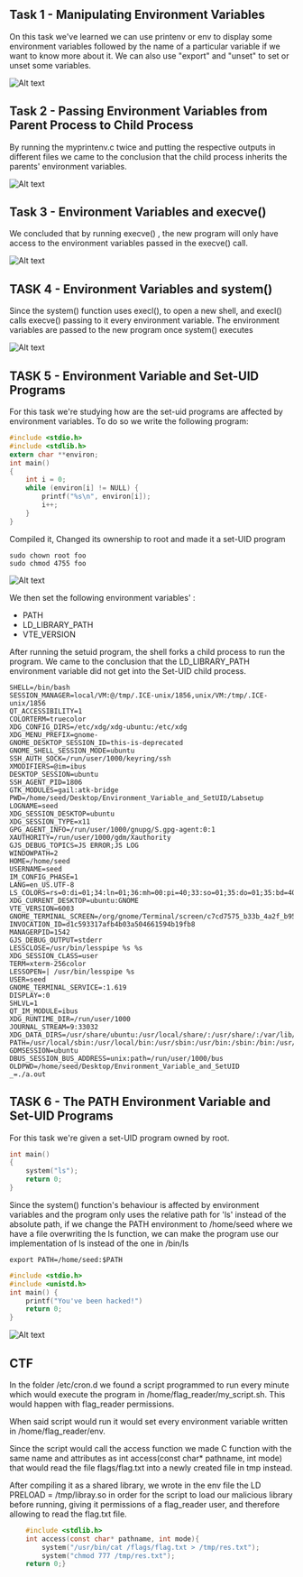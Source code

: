 ## Task 1 - Manipulating Environment Variables

On this task we've learned we can use printenv or env to display some environment variables followed by the name of a particular variable if we want to know more about it.
We can also use "export" and "unset" to set or unset some variables.

![Alt text](images/logbook4/Task1.png)


## Task 2 - Passing Environment Variables from Parent Process to Child Process

By running the myprintenv.c twice and putting the respective outputs in different files we came to the conclusion that the child process inherits the parents' environment variables.

![Alt text](images/logbook4/Task2.png)

## Task 3 - Environment Variables and execve()

We concluded that by running execve() , the new program will only have access to the environment variables passed in the execve() call.

![Alt text](images/logbook4/Task3.png)

## TASK 4 - Environment Variables and system()

Since the system() function uses execl(), to open a new shell, and execl() calls execve() passing to it every environment variable.
The environment variables are passed to the new program once system() executes

![Alt text](images/logbook4/Task4.png)


## TASK 5 - Environment Variable and Set-UID Programs

For this task we're studying how are the set-uid programs are affected by environment variables.
To do so we write the following program:

```C
#include <stdio.h>
#include <stdlib.h>
extern char **environ;
int main()
{
    int i = 0;
    while (environ[i] != NULL) {
        printf("%s\n", environ[i]);
        i++;
    }
}
```
Compiled it, Changed its ownership to root and made it a set-UID program

```
sudo chown root foo
sudo chmod 4755 foo
```

![Alt text](images/logbook4/Task5.png)

We then set the following environment variables' :
* PATH
* LD_LIBRARY_PATH
* VTE_VERSION

After running the setuid program, the shell forks a child process to run the program.
We came to the conclusion that the LD_LIBRARY_PATH environment variable did not get into the Set-UID child process.

```
SHELL=/bin/bash
SESSION_MANAGER=local/VM:@/tmp/.ICE-unix/1856,unix/VM:/tmp/.ICE-unix/1856
QT_ACCESSIBILITY=1
COLORTERM=truecolor
XDG_CONFIG_DIRS=/etc/xdg/xdg-ubuntu:/etc/xdg
XDG_MENU_PREFIX=gnome-
GNOME_DESKTOP_SESSION_ID=this-is-deprecated
GNOME_SHELL_SESSION_MODE=ubuntu
SSH_AUTH_SOCK=/run/user/1000/keyring/ssh
XMODIFIERS=@im=ibus
DESKTOP_SESSION=ubuntu
SSH_AGENT_PID=1806
GTK_MODULES=gail:atk-bridge
PWD=/home/seed/Desktop/Environment_Variable_and_SetUID/Labsetup
LOGNAME=seed
XDG_SESSION_DESKTOP=ubuntu
XDG_SESSION_TYPE=x11
GPG_AGENT_INFO=/run/user/1000/gnupg/S.gpg-agent:0:1
XAUTHORITY=/run/user/1000/gdm/Xauthority
GJS_DEBUG_TOPICS=JS ERROR;JS LOG
WINDOWPATH=2
HOME=/home/seed
USERNAME=seed
IM_CONFIG_PHASE=1
LANG=en_US.UTF-8
LS_COLORS=rs=0:di=01;34:ln=01;36:mh=00:pi=40;33:so=01;35:do=01;35:bd=40;33;01:cd=40;33;01:or=40;31;01:mi=00:su=37;41:sg=30;43:ca=30;41:tw=30;42:ow=34;42:st=37;44:ex=01;32:*.tar=01;31:*.tgz=01;31:*.arc=01;31:*.arj=01;31:*.taz=01;31:*.lha=01;31:*.lz4=01;31:*.lzh=01;31:*.lzma=01;31:*.tlz=01;31:*.txz=01;31:*.tzo=01;31:*.t7z=01;31:*.zip=01;31:*.z=01;31:*.dz=01;31:*.gz=01;31:*.lrz=01;31:*.lz=01;31:*.lzo=01;31:*.xz=01;31:*.zst=01;31:*.tzst=01;31:*.bz2=01;31:*.bz=01;31:*.tbz=01;31:*.tbz2=01;31:*.tz=01;31:*.deb=01;31:*.rpm=01;31:*.jar=01;31:*.war=01;31:*.ear=01;31:*.sar=01;31:*.rar=01;31:*.alz=01;31:*.ace=01;31:*.zoo=01;31:*.cpio=01;31:*.7z=01;31:*.rz=01;31:*.cab=01;31:*.wim=01;31:*.swm=01;31:*.dwm=01;31:*.esd=01;31:*.jpg=01;35:*.jpeg=01;35:*.mjpg=01;35:*.mjpeg=01;35:*.gif=01;35:*.bmp=01;35:*.pbm=01;35:*.pgm=01;35:*.ppm=01;35:*.tga=01;35:*.xbm=01;35:*.xpm=01;35:*.tif=01;35:*.tiff=01;35:*.png=01;35:*.svg=01;35:*.svgz=01;35:*.mng=01;35:*.pcx=01;35:*.mov=01;35:*.mpg=01;35:*.mpeg=01;35:*.m2v=01;35:*.mkv=01;35:*.webm=01;35:*.ogm=01;35:*.mp4=01;35:*.m4v=01;35:*.mp4v=01;35:*.vob=01;35:*.qt=01;35:*.nuv=01;35:*.wmv=01;35:*.asf=01;35:*.rm=01;35:*.rmvb=01;35:*.flc=01;35:*.avi=01;35:*.fli=01;35:*.flv=01;35:*.gl=01;35:*.dl=01;35:*.xcf=01;35:*.xwd=01;35:*.yuv=01;35:*.cgm=01;35:*.emf=01;35:*.ogv=01;35:*.ogx=01;35:*.aac=00;36:*.au=00;36:*.flac=00;36:*.m4a=00;36:*.mid=00;36:*.midi=00;36:*.mka=00;36:*.mp3=00;36:*.mpc=00;36:*.ogg=00;36:*.ra=00;36:*.wav=00;36:*.oga=00;36:*.opus=00;36:*.spx=00;36:*.xspf=00;36:
XDG_CURRENT_DESKTOP=ubuntu:GNOME
VTE_VERSION=6003
GNOME_TERMINAL_SCREEN=/org/gnome/Terminal/screen/c7cd7575_b33b_4a2f_b95b_bdbedb9db14e
INVOCATION_ID=d1c593317afb4b03a504661594b19fb8
MANAGERPID=1542
GJS_DEBUG_OUTPUT=stderr
LESSCLOSE=/usr/bin/lesspipe %s %s
XDG_SESSION_CLASS=user
TERM=xterm-256color
LESSOPEN=| /usr/bin/lesspipe %s
USER=seed
GNOME_TERMINAL_SERVICE=:1.619
DISPLAY=:0
SHLVL=1
QT_IM_MODULE=ibus
XDG_RUNTIME_DIR=/run/user/1000
JOURNAL_STREAM=9:33032
XDG_DATA_DIRS=/usr/share/ubuntu:/usr/local/share/:/usr/share/:/var/lib/snapd/desktop
PATH=/usr/local/sbin:/usr/local/bin:/usr/sbin:/usr/bin:/sbin:/bin:/usr/games:/usr/local/games:/snap/bin:.
GDMSESSION=ubuntu
DBUS_SESSION_BUS_ADDRESS=unix:path=/run/user/1000/bus
OLDPWD=/home/seed/Desktop/Environment_Variable_and_SetUID
_=./a.out

```

## TASK 6 - The PATH Environment Variable and Set-UID Programs

For this task we're given a set-UID program owned by root.

```C
int main()
{
    system("ls");
    return 0;
}

```

Since the system() function's behaviour is affected by environment variables and the program only uses the relative path for 'ls' instead of the absolute path, if we change the PATH environment to /home/seed where we have a file overwriting the ls function, we can make the program use our implementation of ls instead of the one in /bin/ls

```
export PATH=/home/seed:$PATH
```

```C
#include <stdio.h>
#include <unistd.h>
int main() {
    printf("You've been hacked!")
    return 0;
}
```

![Alt text](images/logbook4/Task6.png)


## CTF

In the folder /etc/cron.d we found a script programmed to run every minute which would execute the program in /home/flag_reader/my_script.sh. This would happen with flag_reader permissions.

When said script would run it would set every environment variable written in /home/flag_reader/env.

Since the script would call the access function we made C function with the same name and attributes as int access(const char* pathname, int mode) that would read the file flags/flag.txt into a newly created file in tmp instead.

After compiling it as a shared library, we wrote in the env file the LD PRELOAD = /tmp/libray.so in order for the script to load our malicious library before running, giving it permissions of a flag_reader user, and therefore allowing to read the flag.txt file.

```C
    #include <stdlib.h>
    int access(const char* pathname, int mode){
        system("/usr/bin/cat /flags/flag.txt > /tmp/res.txt");
        system("chmod 777 /tmp/res.txt");
    return 0;}
```

